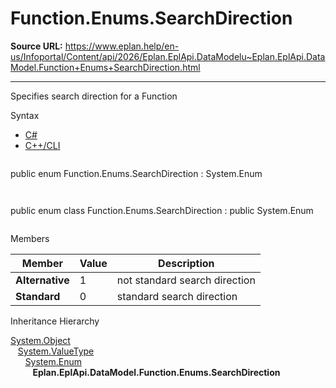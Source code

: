 # Function.Enums.SearchDirection

**Source URL:** https://www.eplan.help/en-us/Infoportal/Content/api/2026/Eplan.EplApi.DataModelu~Eplan.EplApi.DataModel.Function+Enums+SearchDirection.html

---

Specifies search direction for a Function

Syntax

- [C#](#i-syntax-CS)
- [C++/CLI](#i-syntax-CPP2005)

```
```
public enum Function.Enums.SearchDirection : System.Enum
```
```

```
```
public enum class Function.Enums.SearchDirection : public System.Enum
```
```

Members

| Member | Value | Description |
| --- | --- | --- |
| **Alternative** | 1 | not standard search direction |
| **Standard** | 0 | standard search direction |

Inheritance Hierarchy

[System.Object](#)  
   [System.ValueType](#)  
      [System.Enum](#)  
         **Eplan.EplApi.DataModel.Function.Enums.SearchDirection**
